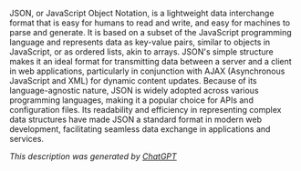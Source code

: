 JSON, or JavaScript Object Notation, is a lightweight data interchange format that is easy for humans to read and write, and easy for machines to parse and generate. It is based on a subset of the JavaScript programming language and represents data as key-value pairs, similar to objects in JavaScript, or as ordered lists, akin to arrays. JSON's simple structure makes it an ideal format for transmitting data between a server and a client in web applications, particularly in conjunction with AJAX (Asynchronous JavaScript and XML) for dynamic content updates. Because of its language-agnostic nature, JSON is widely adopted across various programming languages, making it a popular choice for APIs and configuration files. Its readability and efficiency in representing complex data structures have made JSON a standard format in modern web development, facilitating seamless data exchange in applications and services.

*This description was generated by [ChatGPT](https://chatgpt.com/)*